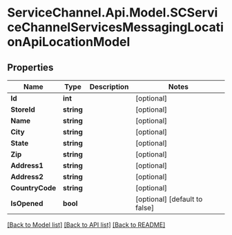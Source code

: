# ServiceChannel.Api.Model.SCServiceChannelServicesMessagingLocationApiLocationModel

## Properties

Name | Type | Description | Notes
------------ | ------------- | ------------- | -------------
**Id** | **int** |  | [optional] 
**StoreId** | **string** |  | [optional] 
**Name** | **string** |  | [optional] 
**City** | **string** |  | [optional] 
**State** | **string** |  | [optional] 
**Zip** | **string** |  | [optional] 
**Address1** | **string** |  | [optional] 
**Address2** | **string** |  | [optional] 
**CountryCode** | **string** |  | [optional] 
**IsOpened** | **bool** |  | [optional] [default to false]

[[Back to Model list]](../README.md#documentation-for-models) [[Back to API list]](../README.md#documentation-for-api-endpoints) [[Back to README]](../README.md)

